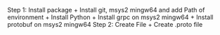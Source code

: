Step 1: Install package
    + Install git, msys2 mingw64 and add Path of environment 
    + Install Python
    + Install grpc on msys2 mingw64
    + Install protobuf on msys2 mingw64
Step 2: Create File
    + Create .proto file
    